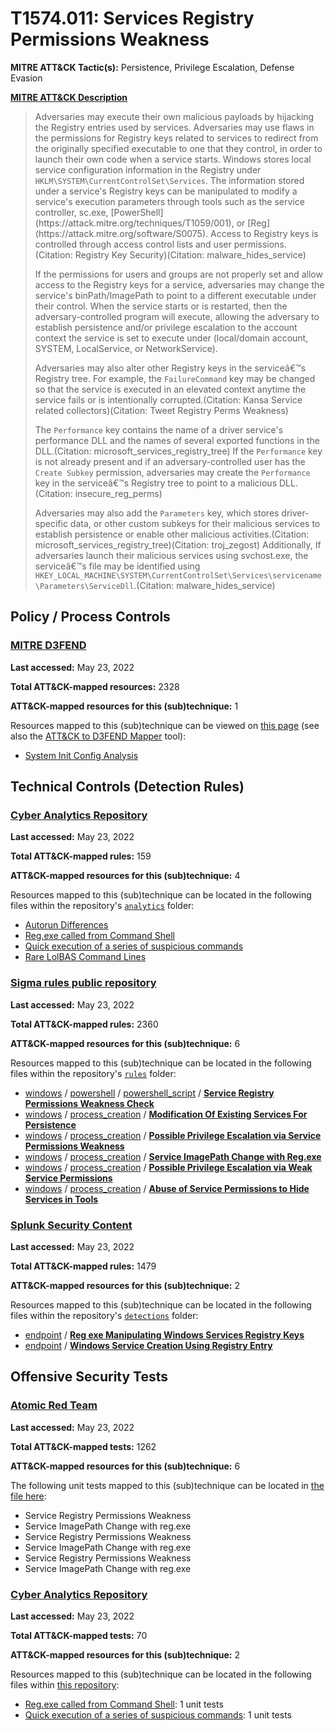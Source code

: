 # T1574.011: Services Registry Permissions Weakness
**MITRE ATT&CK Tactic(s):** Persistence, Privilege Escalation, Defense Evasion

**[MITRE ATT&CK Description](https://attack.mitre.org/techniques/T1574/011)**
<blockquote>Adversaries may execute their own malicious payloads by hijacking the Registry entries used by services. Adversaries may use flaws in the permissions for Registry keys related to services to redirect from the originally specified executable to one that they control, in order to launch their own code when a service starts. Windows stores local service configuration information in the Registry under <code>HKLM\SYSTEM\CurrentControlSet\Services</code>. The information stored under a service's Registry keys can be manipulated to modify a service's execution parameters through tools such as the service controller, sc.exe,  [PowerShell](https://attack.mitre.org/techniques/T1059/001), or [Reg](https://attack.mitre.org/software/S0075). Access to Registry keys is controlled through access control lists and user permissions. (Citation: Registry Key Security)(Citation: malware_hides_service)

If the permissions for users and groups are not properly set and allow access to the Registry keys for a service, adversaries may change the service's binPath/ImagePath to point to a different executable under their control. When the service starts or is restarted, then the adversary-controlled program will execute, allowing the adversary to establish persistence and/or privilege escalation to the account context the service is set to execute under (local/domain account, SYSTEM, LocalService, or NetworkService).

Adversaries may also alter other Registry keys in the serviceâ€™s Registry tree. For example, the <code>FailureCommand</code> key may be changed so that the service is executed in an elevated context anytime the service fails or is intentionally corrupted.(Citation: Kansa Service related collectors)(Citation: Tweet Registry Perms Weakness)

The <code>Performance</code> key contains the name of a driver service's performance DLL and the names of several exported functions in the DLL.(Citation: microsoft_services_registry_tree) If the <code>Performance</code> key is not already present and if an adversary-controlled user has the <code>Create Subkey</code> permission, adversaries may create the <code>Performance</code> key in the serviceâ€™s Registry tree to point to a malicious DLL.(Citation: insecure_reg_perms)

Adversaries may also add the <code>Parameters</code> key, which stores driver-specific data, or other custom subkeys for their malicious services to establish persistence or enable other malicious activities.(Citation: microsoft_services_registry_tree)(Citation: troj_zegost) Additionally, If adversaries launch their malicious services using svchost.exe, the serviceâ€™s file may be identified using <code>HKEY_LOCAL_MACHINE\SYSTEM\CurrentControlSet\Services\servicename\Parameters\ServiceDll</code>.(Citation: malware_hides_service)</blockquote>

## Policy / Process Controls
### [MITRE D3FEND](https://d3fend.mitre.org/)
**Last accessed:** May 23, 2022

**Total ATT&CK-mapped resources:** 2328

**ATT&CK-mapped resources for this (sub)technique:** 1

Resources mapped to this (sub)technique can be viewed on [this page](https://d3fend.mitre.org/) (see also the [ATT&CK to D3FEND Mapper](https://d3fend.mitre.org/tools/attack-mapper) tool):

* [System Init Config Analysis](https://d3fend.mitre.org/technique/d3f:SystemInitConfigAnalysis)

## Technical Controls (Detection Rules)
### [Cyber Analytics Repository](https://car.mitre.org)
**Last accessed:** May 23, 2022

**Total ATT&CK-mapped rules:** 159

**ATT&CK-mapped resources for this (sub)technique:** 4

Resources mapped to this (sub)technique can be located in the following files within the repository's <code>[analytics](https://github.com/mitre-attack/car/blob/master/analytics)</code> folder:

* [Autorun Differences](https://github.com/mitre-attack/car/tree/master/analytics/CAR-2013-01-002.yaml)
* [Reg.exe called from Command Shell](https://github.com/mitre-attack/car/tree/master/analytics/CAR-2013-03-001.yaml)
* [Quick execution of a series of suspicious commands](https://github.com/mitre-attack/car/tree/master/analytics/CAR-2013-04-002.yaml)
* [Rare LolBAS Command Lines](https://github.com/mitre-attack/car/tree/master/analytics/CAR-2020-05-003.yaml)

### [Sigma rules public repository](https://github.com/SigmaHQ/sigma)
**Last accessed:** May 23, 2022

**Total ATT&CK-mapped rules:** 2360

**ATT&CK-mapped resources for this (sub)technique:** 6

Resources mapped to this (sub)technique can be located in the following files within the repository's <code>[rules](https://github.com/SigmaHQ/sigma/tree/master/rules)</code> folder:

* [windows](https://github.com/SigmaHQ/sigma/tree/master/rules/windows/) / [powershell](https://github.com/SigmaHQ/sigma/tree/master/rules/windows/powershell/) / [powershell_script](https://github.com/SigmaHQ/sigma/tree/master/rules/windows/powershell/powershell_script/) / **[Service Registry Permissions Weakness Check](https://github.com/SigmaHQ/sigma/blob/master/rules/windows/powershell/powershell_script/posh_ps_get_acl_service.yml)**
* [windows](https://github.com/SigmaHQ/sigma/tree/master/rules/windows/) / [process_creation](https://github.com/SigmaHQ/sigma/tree/master/rules/windows/process_creation/) / **[Modification Of Existing Services For Persistence](https://github.com/SigmaHQ/sigma/blob/master/rules/windows/process_creation/proc_creation_win_modif_of_services_for_via_commandline.yml)**
* [windows](https://github.com/SigmaHQ/sigma/tree/master/rules/windows/) / [process_creation](https://github.com/SigmaHQ/sigma/tree/master/rules/windows/process_creation/) / **[Possible Privilege Escalation via Service Permissions Weakness](https://github.com/SigmaHQ/sigma/blob/master/rules/windows/process_creation/proc_creation_win_possible_privilege_escalation_via_service_reg_perm.yml)**
* [windows](https://github.com/SigmaHQ/sigma/tree/master/rules/windows/) / [process_creation](https://github.com/SigmaHQ/sigma/tree/master/rules/windows/process_creation/) / **[Service ImagePath Change with Reg.exe](https://github.com/SigmaHQ/sigma/blob/master/rules/windows/process_creation/proc_creation_win_reg_service_imagepath_change.yml)**
* [windows](https://github.com/SigmaHQ/sigma/tree/master/rules/windows/) / [process_creation](https://github.com/SigmaHQ/sigma/tree/master/rules/windows/process_creation/) / **[Possible Privilege Escalation via Weak Service Permissions](https://github.com/SigmaHQ/sigma/blob/master/rules/windows/process_creation/proc_creation_win_using_sc_to_change_sevice_image_path_by_non_admin.yml)**
* [windows](https://github.com/SigmaHQ/sigma/tree/master/rules/windows/) / [process_creation](https://github.com/SigmaHQ/sigma/tree/master/rules/windows/process_creation/) / **[Abuse of Service Permissions to Hide Services in Tools](https://github.com/SigmaHQ/sigma/blob/master/rules/windows/process_creation/proc_creation_win_using_sc_to_hide_sevices.yml)**

### [Splunk Security Content](https://github.com/splunk/security_content)
**Last accessed:** May 23, 2022

**Total ATT&CK-mapped rules:** 1479

**ATT&CK-mapped resources for this (sub)technique:** 2

Resources mapped to this (sub)technique can be located in the following files within the repository's <code>[detections](https://github.com/splunk/security_content/tree/develop/detections)</code> folder:

* [endpoint](https://github.com/splunk/security_content/tree/develop/detections/endpoint/) / **[Reg exe Manipulating Windows Services Registry Keys](https://github.com/splunk/security_content/blob/develop/detections/endpoint/reg_exe_manipulating_windows_services_registry_keys.yml)**
* [endpoint](https://github.com/splunk/security_content/tree/develop/detections/endpoint/) / **[Windows Service Creation Using Registry Entry](https://github.com/splunk/security_content/blob/develop/detections/endpoint/windows_service_creation_using_registry_entry.yml)**


## Offensive Security Tests
### [Atomic Red Team](https://github.com/redcanaryco/atomic-red-team)
**Last accessed:** May 23, 2022

**Total ATT&CK-mapped tests:** 1262

**ATT&CK-mapped resources for this (sub)technique:** 6

The following unit tests mapped to this (sub)technique can be located in [the file here](https://github.com/redcanaryco/atomic-red-team/tree/master/atomics/T1574.011/T1574.011.yaml):

* Service Registry Permissions Weakness
* Service ImagePath Change with reg.exe
* Service Registry Permissions Weakness
* Service ImagePath Change with reg.exe
* Service Registry Permissions Weakness
* Service ImagePath Change with reg.exe

### [Cyber Analytics Repository](https://car.mitre.org)
**Last accessed:** May 23, 2022

**Total ATT&CK-mapped tests:** 70

**ATT&CK-mapped resources for this (sub)technique:** 2

Resources mapped to this (sub)technique can be located in the following files within [this repository](https://github.com/mitre-attack/car/blob/master/analytics):

* [Reg.exe called from Command Shell](https://github.com/mitre-attack/car/tree/master/analytics/CAR-2013-03-001.yaml): 1 unit tests
* [Quick execution of a series of suspicious commands](https://github.com/mitre-attack/car/tree/master/analytics/CAR-2013-04-002.yaml): 1 unit tests


